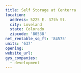 ```yaml
---
title: Self Storage at Centerra
location:
  address: 5225 E. 37th St.
  city: Loveland
  state: Colorado
  zipcode: '80538'
net_rentable_sq_ft: '84575'
units: '637'
opening:
website_url:
gys_companies:
  - development
---
```

